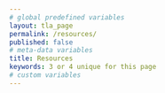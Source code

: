 ```yaml
---
# global predefined variables
layout: tla_page
permalink: /resources/
published: false
# meta-data variables
title: Resources
keywords: 3 or 4 unique for this page
# custom variables
---
```

